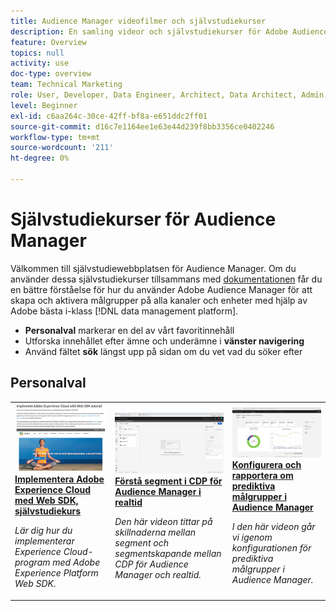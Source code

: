 ```yaml
---
title: Audience Manager videofilmer och självstudiekurser
description: En samling videor och självstudiekurser för Adobe Audience Manager.
feature: Overview
topics: null
activity: use
doc-type: overview
team: Technical Marketing
role: User, Developer, Data Engineer, Architect, Data Architect, Admin, Leader
level: Beginner
exl-id: c6aa264c-30ce-42ff-bf8a-e651ddc2ff01
source-git-commit: d16c7e1164ee1e63e44d239f8bb3356ce0402246
workflow-type: tm+mt
source-wordcount: '211'
ht-degree: 0%

---
```


# Självstudiekurser för Audience Manager

Välkommen till självstudiewebbplatsen för Audience Manager. Om du använder dessa självstudiekurser tillsammans med [dokumentationen](https://experienceleague.adobe.com/docs/audience-manager/user-guide/aam-home.html) får du en bättre förståelse för hur du använder Adobe Audience Manager för att skapa och aktivera målgrupper på alla kanaler och enheter med hjälp av Adobe bästa i-klass [!DNL data management platform].

* **Personalval** markerar en del av vårt favoritinnehåll
* Utforska innehållet efter ämne och underämne i **vänster navigering**
* Använd fältet **sök** längst upp på sidan om du vet vad du söker efter

<div id="recs-overview-body-1"></div>
<div id="recs-overview-body-2"></div>
<div id="recs-overview-body-3"></div>
<div id="recs-overview-body-4"></div>
<div id="recs-overview-body-5"></div>
<div id="recs-overview-body-6"></div>

<div id="staff-picks-section">

## Personalval

<table>
<tr>
  <td>
    <a href="https://experienceleague.adobe.com/docs/platform-learn/implement-web-sdk/overview.html">
      <img alt="miniatyrbild för självstudiekursen Implementera Adobe Experience Cloud med Web SDK" src="assets/implement-web-sdk.jpg" />
    </a>
    <div>
      <a href="https://experienceleague.adobe.com/docs/platform-learn/implement-web-sdk/overview.html">
    <strong>Implementera Adobe Experience Cloud med Web SDK, självstudiekurs</strong>
    </a>
    </div>
    <p>
    <em>Lär dig hur du implementerar Experience Cloud-program med Adobe Experience Platform Web SDK.</em>
    <p>
  </td>
  <td>
    <a href="https://experienceleague.adobe.com/docs/audience-manager-learn/tutorials/other-integrations/integrating-with-rtcdp/rtcdp-segments-for-aam-users.html">
      <img alt="miniatyrbild för självstudiekursen Förstå segment i realtid (CDP)" src="assets/331901.jpg" />
    </a>
    <div>
      <a href="https://experienceleague.adobe.com/docs/audience-manager-learn/tutorials/other-integrations/integrating-with-rtcdp/rtcdp-segments-for-aam-users.html">
    <strong> Förstå segment i CDP för Audience Manager i realtid </strong>
    </a>
    </div>
    <p>
    <em>Den här videon tittar på skillnaderna mellan segment och segmentskapande mellan CDP för Audience Manager och realtid.</em>
    <p>
  </td>
  <td>
    <a href="https://experienceleague.adobe.com/docs/audience-manager-learn/tutorials/build-and-manage-audiences/algorithmic-models/configure-and-report-on-predictive-audiences.html">
      <img alt="miniatyrbild för självstudiekursen&quot;Konfigurera och rapportera om prediktiva målgrupper i Audience Manager&quot;" src="assets/33630.jpg" />
    </a>
    <div>
      <a href="https://experienceleague.adobe.com/docs/audience-manager-learn/tutorials/build-and-manage-audiences/algorithmic-models/configure-and-report-on-predictive-audiences.html">
    <strong> Konfigurera och rapportera om prediktiva målgrupper i Audience Manager </strong>
    </a>
    </div>
    <p>
    <em>I den här videon går vi igenom konfigurationen för prediktiva målgrupper i Audience Manager.</em>
    <p>
  </td>
</tr>
</table>
</div>

